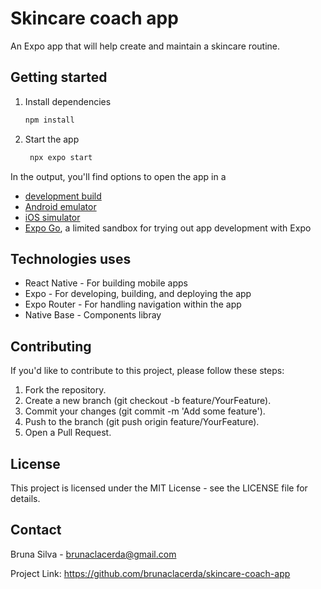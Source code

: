 # Skincare coach app
An Expo app that will help create and maintain a skincare routine.

## Getting started

1. Install dependencies

   ```bash
   npm install
   ```

2. Start the app

   ```bash
    npx expo start
   ```

In the output, you'll find options to open the app in a

- [development build](https://docs.expo.dev/develop/development-builds/introduction/)
- [Android emulator](https://docs.expo.dev/workflow/android-studio-emulator/)
- [iOS simulator](https://docs.expo.dev/workflow/ios-simulator/)
- [Expo Go](https://expo.dev/go), a limited sandbox for trying out app development with Expo

## Technologies uses

- React Native - For building mobile apps
- Expo - For developing, building, and deploying the app
- Expo Router - For handling navigation within the app
- Native Base - Components libray

## Contributing
If you'd like to contribute to this project, please follow these steps:

1. Fork the repository.
2. Create a new branch (git checkout -b feature/YourFeature).
3. Commit your changes (git commit -m 'Add some feature').
4. Push to the branch (git push origin feature/YourFeature).
5. Open a Pull Request.

## License
This project is licensed under the MIT License - see the LICENSE file for details.

## Contact
Bruna Silva - brunaclacerda@gmail.com

Project Link: https://github.com/brunaclacerda/skincare-coach-app

